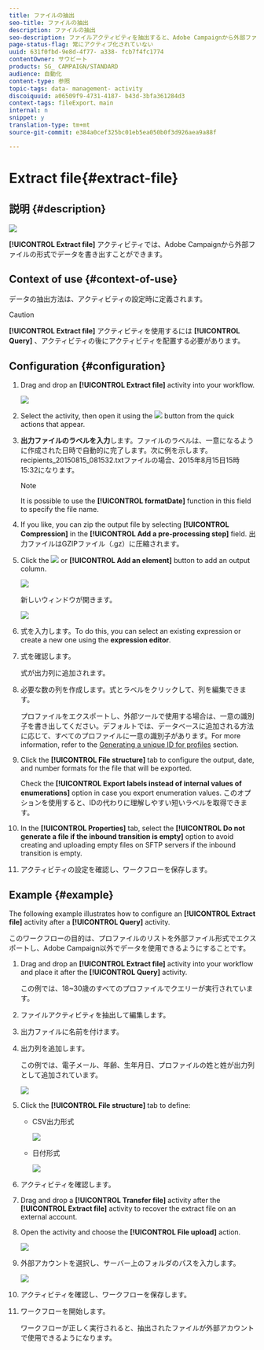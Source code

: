 ```yaml
---
title: ファイルの抽出
seo-title: ファイルの抽出
description: ファイルの抽出
seo-description: ファイルアクティビティを抽出すると、Adobe Campaignから外部ファイルの形式でデータを書き出すことができます。
page-status-flag: 常にアクティブ化されていない
uuid: 631f0fbd-9e8d-4f77- a338- fcb7f4fc1774
contentOwner: サウビート
products: SG_ CAMPAIGN/STANDARD
audience: 自動化
content-type: 参照
topic-tags: data- management- activity
discoiquuid: a06509f9-4731-4187- b43d-3bfa361284d3
context-tags: fileExport、main
internal: n
snippet: y
translation-type: tm+mt
source-git-commit: e384a0cef325bc01eb5ea050b0f3d926aea9a88f

---
```



# Extract file{#extract-file}

## 説明 {#description}

![](assets/export.png)

**[!UICONTROL Extract file]** アクティビティでは、Adobe Campaignから外部ファイルの形式でデータを書き出すことができます。

## Context of use {#context-of-use}

データの抽出方法は、アクティビティの設定時に定義されます。

>[!CAUTION]
>
>**[!UICONTROL Extract file]** アクティビティを使用するには **[!UICONTROL Query]** 、アクティビティの後にアクティビティを配置する必要があります。

## Configuration {#configuration}

1. Drag and drop an **[!UICONTROL Extract file]** activity into your workflow.

   ![](assets/wkf_data_export1.png)

1. Select the activity, then open it using the ![](assets/edit_darkgrey-24px.png) button from the quick actions that appear.
1. **出力ファイルのラベルを入力**&#x200B;します。ファイルのラベルは、一意になるように作成された日時で自動的に完了します。次に例を示します。recipients_20150815_081532.txtファイルの場合、2015年8月15日15時15:32になります。

   >[!NOTE]
   >
   >It is possible to use the **[!UICONTROL formatDate]** function in this field to specify the file name.

1. If you like, you can zip the output file by selecting **[!UICONTROL Compression]** in the **[!UICONTROL Add a pre-processing step]** field. 出力ファイルはGZIPファイル（.gz）に圧縮されます。
1. Click the ![](assets/add_darkgrey-24px.png) or **[!UICONTROL Add an element]** button to add an output column.

   ![](assets/wkf_data_export2.png)

   新しいウィンドウが開きます。

   ![](assets/wkf_data_export3.png)

1. 式を入力します。To do this, you can select an existing expression or create a new one using the **expression editor**.
1. 式を確認します。

   式が出力列に追加されます。

1. 必要な数の列を作成します。式とラベルをクリックして、列を編集できます。

   プロファイルをエクスポートし、外部ツールで使用する場合は、一意の識別子を書き出してください。デフォルトでは、データベースに追加される方法に応じて、すべてのプロファイルに一意の識別子があります。For more information, refer to the [Generating a unique ID for profiles](../../developing/using/configuring-the-resource-s-data-structure.md#generating-a-unique-id-for-profiles-and-custom-resources) section.

1. Click the **[!UICONTROL File structure]** tab to configure the output, date, and number formats for the file that will be exported.

   Check the **[!UICONTROL Export labels instead of internal values of enumerations]** option in case you export enumeration values. このオプションを使用すると、IDの代わりに理解しやすい短いラベルを取得できます。

1. In the **[!UICONTROL Properties]** tab, select the **[!UICONTROL Do not generate a file if the inbound transition is empty]** option to avoid creating and uploading empty files on SFTP servers if the inbound transition is empty.
1. アクティビティの設定を確認し、ワークフローを保存します。

## Example {#example}

The following example illustrates how to configure an **[!UICONTROL Extract file]** activity after a **[!UICONTROL Query]** activity.

このワークフローの目的は、プロファイルのリストを外部ファイル形式でエクスポートし、Adobe Campaign以外でデータを使用できるようにすることです。

1. Drag and drop an **[!UICONTROL Extract file]** activity into your workflow and place it after the **[!UICONTROL Query]** activity.

   この例では、18~30歳のすべてのプロファイルでクエリーが実行されています。

1. ファイルアクティビティを抽出して編集します。
1. 出力ファイルに名前を付けます。
1. 出力列を追加します。

   この例では、電子メール、年齢、生年月日、プロファイルの姓と姓が出力列として追加されています。

   ![](assets/wkf_data_export6.png)

1. Click the **[!UICONTROL File structure]** tab to define:

   * CSV出力形式

      ![](assets/wkf_data_export7.png)

   * 日付形式

      ![](assets/wkf_data_export9.png)

1. アクティビティを確認します。
1. Drag and drop a **[!UICONTROL Transfer file]** activity after the **[!UICONTROL Extract file]** activity to recover the extract file on an external account.
1. Open the activity and choose the **[!UICONTROL File upload]** action.

   ![](assets/wkf_data_export11.png)

1. 外部アカウントを選択し、サーバー上のフォルダのパスを入力します。

   ![](assets/wkf_data_export12.png)

1. アクティビティを確認し、ワークフローを保存します。
1. ワークフローを開始します。

   ワークフローが正しく実行されると、抽出されたファイルが外部アカウントで使用できるようになります。

